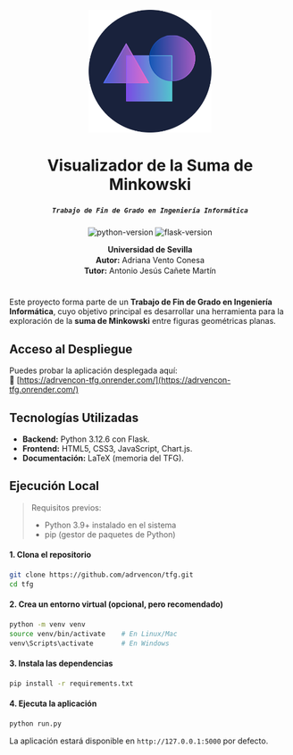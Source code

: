<p align="center">
  <img src="app/static/images/logo.png" alt="Logo del Proyecto" width="220" />
</p>

<h1 align="center">Visualizador de la Suma de Minkowski</h1>

<h5 align="center">
  <em><code>Trabajo de Fin de Grado en Ingeniería Informática</code></em>
</h5>

<p align="center">
  <img src="https://img.shields.io/badge/Python-3.12.6-blue.svg" alt="python-version">
  <img src="https://img.shields.io/badge/Flask-3.0.3-green.svg" alt="flask-version">
</p>

<p align="center" style="margin: 2px 0;">
  <strong>Universidad de Sevilla</strong>
</p>
<p align="center" style="margin: 2px 0;">
  <strong>Autor:</strong> Adriana Vento Conesa
</p>
<p align="center" style="margin: 2px 0;">
  <strong>Tutor:</strong> Antonio Jesús Cañete Martín
</p>

<h1></h1>

Este proyecto forma parte de un **Trabajo de Fin de Grado en Ingeniería Informática**, cuyo objetivo principal es desarrollar una herramienta para la exploración de la **suma de Minkowski** entre figuras geométricas planas.

## Acceso al Despliegue

Puedes probar la aplicación desplegada aquí:  
🔗 [https://adrvencon-tfg.onrender.com/](https://adrvencon-tfg.onrender.com/)

## Tecnologías Utilizadas

- **Backend:** Python 3.12.6 con Flask.
- **Frontend:** HTML5, CSS3, JavaScript, Chart.js.
- **Documentación:** LaTeX (memoria del TFG).

## Ejecución Local

> Requisitos previos:
> - Python 3.9+ instalado en el sistema  
> - pip (gestor de paquetes de Python)

#### 1. Clona el repositorio

```bash
git clone https://github.com/adrvencon/tfg.git
cd tfg
```

#### 2. Crea un entorno virtual (opcional, pero recomendado)

```bash
python -m venv venv
source venv/bin/activate    # En Linux/Mac
venv\Scripts\activate       # En Windows
```

#### 3. Instala las dependencias

```bash
pip install -r requirements.txt
```

#### 4. Ejecuta la aplicación

```bash
python run.py
```

La aplicación estará disponible en `http://127.0.0.1:5000` por defecto.

